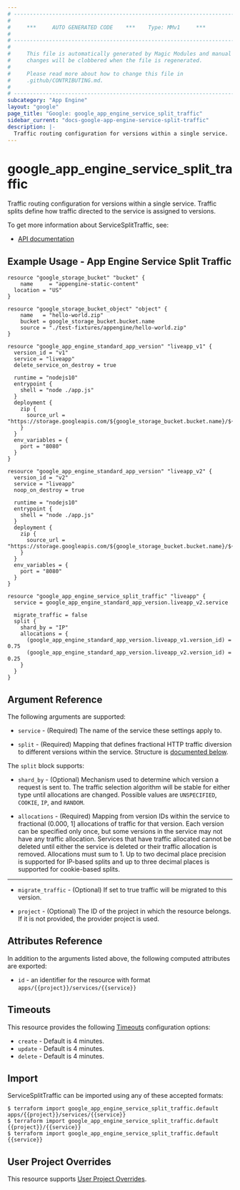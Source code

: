 ```yaml
---
# ----------------------------------------------------------------------------
#
#     ***     AUTO GENERATED CODE    ***    Type: MMv1     ***
#
# ----------------------------------------------------------------------------
#
#     This file is automatically generated by Magic Modules and manual
#     changes will be clobbered when the file is regenerated.
#
#     Please read more about how to change this file in
#     .github/CONTRIBUTING.md.
#
# ----------------------------------------------------------------------------
subcategory: "App Engine"
layout: "google"
page_title: "Google: google_app_engine_service_split_traffic"
sidebar_current: "docs-google-app-engine-service-split-traffic"
description: |-
  Traffic routing configuration for versions within a single service.
---
```


# google\_app\_engine\_service\_split\_traffic

Traffic routing configuration for versions within a single service. Traffic splits define how traffic directed to the service is assigned to versions.


To get more information about ServiceSplitTraffic, see:

* [API documentation](https://cloud.google.com/appengine/docs/admin-api/reference/rest/v1/apps.services)

## Example Usage - App Engine Service Split Traffic


```hcl
resource "google_storage_bucket" "bucket" {
	name     = "appengine-static-content"
  location = "US"
}

resource "google_storage_bucket_object" "object" {
	name   = "hello-world.zip"
	bucket = google_storage_bucket.bucket.name
	source = "./test-fixtures/appengine/hello-world.zip"
}

resource "google_app_engine_standard_app_version" "liveapp_v1" {
  version_id = "v1"
  service = "liveapp"
  delete_service_on_destroy = true

  runtime = "nodejs10"
  entrypoint {
    shell = "node ./app.js"
  }
  deployment {
    zip {
      source_url = "https://storage.googleapis.com/${google_storage_bucket.bucket.name}/${google_storage_bucket_object.object.name}"
    }  
  }
  env_variables = {
    port = "8080"
  }
}

resource "google_app_engine_standard_app_version" "liveapp_v2" {
  version_id = "v2"
  service = "liveapp"
  noop_on_destroy = true

  runtime = "nodejs10"
  entrypoint {
    shell = "node ./app.js"
  }
  deployment {
    zip {
      source_url = "https://storage.googleapis.com/${google_storage_bucket.bucket.name}/${google_storage_bucket_object.object.name}"
    }  
  }
  env_variables = {
    port = "8080"
  }
}

resource "google_app_engine_service_split_traffic" "liveapp" {
  service = google_app_engine_standard_app_version.liveapp_v2.service

  migrate_traffic = false
  split {
    shard_by = "IP"
    allocations = {
      (google_app_engine_standard_app_version.liveapp_v1.version_id) = 0.75
      (google_app_engine_standard_app_version.liveapp_v2.version_id) = 0.25
    }
  }
}
```

## Argument Reference

The following arguments are supported:


* `service` -
  (Required)
  The name of the service these settings apply to.

* `split` -
  (Required)
  Mapping that defines fractional HTTP traffic diversion to different versions within the service.
  Structure is [documented below](#nested_split).


<a name="nested_split"></a>The `split` block supports:

* `shard_by` -
  (Optional)
  Mechanism used to determine which version a request is sent to. The traffic selection algorithm will be stable for either type until allocations are changed.
  Possible values are `UNSPECIFIED`, `COOKIE`, `IP`, and `RANDOM`.

* `allocations` -
  (Required)
  Mapping from version IDs within the service to fractional (0.000, 1] allocations of traffic for that version. Each version can be specified only once, but some versions in the service may not have any traffic allocation. Services that have traffic allocated cannot be deleted until either the service is deleted or their traffic allocation is removed. Allocations must sum to 1. Up to two decimal place precision is supported for IP-based splits and up to three decimal places is supported for cookie-based splits.

- - -


* `migrate_traffic` -
  (Optional)
  If set to true traffic will be migrated to this version.

* `project` - (Optional) The ID of the project in which the resource belongs.
    If it is not provided, the provider project is used.


## Attributes Reference

In addition to the arguments listed above, the following computed attributes are exported:

* `id` - an identifier for the resource with format `apps/{{project}}/services/{{service}}`


## Timeouts

This resource provides the following
[Timeouts](/docs/configuration/resources.html#timeouts) configuration options:

- `create` - Default is 4 minutes.
- `update` - Default is 4 minutes.
- `delete` - Default is 4 minutes.

## Import


ServiceSplitTraffic can be imported using any of these accepted formats:

```
$ terraform import google_app_engine_service_split_traffic.default apps/{{project}}/services/{{service}}
$ terraform import google_app_engine_service_split_traffic.default {{project}}/{{service}}
$ terraform import google_app_engine_service_split_traffic.default {{service}}
```

## User Project Overrides

This resource supports [User Project Overrides](https://www.terraform.io/docs/providers/google/guides/provider_reference.html#user_project_override).
